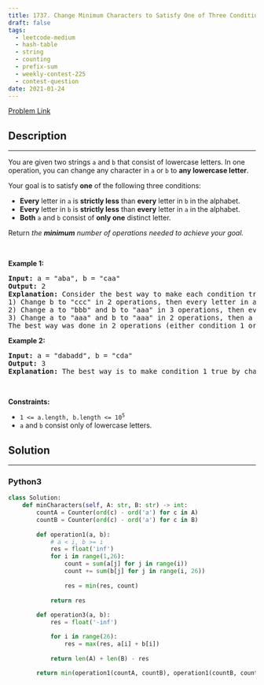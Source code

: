 ```yaml
---
title: 1737. Change Minimum Characters to Satisfy One of Three Conditions
draft: false
tags: 
  - leetcode-medium
  - hash-table
  - string
  - counting
  - prefix-sum
  - weekly-contest-225
  - contest-question
date: 2021-01-24
---
```


[Problem Link](https://leetcode.com/problems/change-minimum-characters-to-satisfy-one-of-three-conditions/)

## Description

---
<p>You are given two strings <code>a</code> and <code>b</code> that consist of lowercase letters. In one operation, you can change any character in <code>a</code> or <code>b</code> to <strong>any lowercase letter</strong>.</p>

<p>Your goal is to satisfy <strong>one</strong> of the following three conditions:</p>

<ul>
	<li><strong>Every</strong> letter in <code>a</code> is <strong>strictly less</strong> than <strong>every</strong> letter in <code>b</code> in the alphabet.</li>
	<li><strong>Every</strong> letter in <code>b</code> is <strong>strictly less</strong> than <strong>every</strong> letter in <code>a</code> in the alphabet.</li>
	<li><strong>Both</strong> <code>a</code> and <code>b</code> consist of <strong>only one</strong> distinct letter.</li>
</ul>

<p>Return <em>the <strong>minimum</strong> number of operations needed to achieve your goal.</em></p>

<p>&nbsp;</p>
<p><strong class="example">Example 1:</strong></p>

<pre>
<strong>Input:</strong> a = &quot;aba&quot;, b = &quot;caa&quot;
<strong>Output:</strong> 2
<strong>Explanation:</strong> Consider the best way to make each condition true:
1) Change b to &quot;ccc&quot; in 2 operations, then every letter in a is less than every letter in b.
2) Change a to &quot;bbb&quot; and b to &quot;aaa&quot; in 3 operations, then every letter in b is less than every letter in a.
3) Change a to &quot;aaa&quot; and b to &quot;aaa&quot; in 2 operations, then a and b consist of one distinct letter.
The best way was done in 2 operations (either condition 1 or condition 3).
</pre>

<p><strong class="example">Example 2:</strong></p>

<pre>
<strong>Input:</strong> a = &quot;dabadd&quot;, b = &quot;cda&quot;
<strong>Output:</strong> 3
<strong>Explanation:</strong> The best way is to make condition 1 true by changing b to &quot;eee&quot;.
</pre>

<p>&nbsp;</p>
<p><strong>Constraints:</strong></p>

<ul>
	<li><code>1 &lt;= a.length, b.length &lt;= 10<sup>5</sup></code></li>
	<li><code>a</code> and <code>b</code> consist only of lowercase letters.</li>
</ul>


## Solution

---
### Python3
``` py title='change-minimum-characters-to-satisfy-one-of-three-conditions'
class Solution:
    def minCharacters(self, A: str, B: str) -> int:
        countA = Counter(ord(c) - ord('a') for c in A)
        countB = Counter(ord(c) - ord('a') for c in B)
    
        def operation1(a, b):
            # a < i, b >= i
            res = float('inf')
            for i in range(1,26):
                count = sum(a[j] for j in range(i))
                count += sum(b[j] for j in range(i, 26))
                
                res = min(res, count)
                
            return res
        
        def operation3(a, b):
            res = float('-inf')

            for i in range(26):
                res = max(res, a[i] + b[i])
            
            return len(A) + len(B) - res
        
        return min(operation1(countA, countB), operation1(countB, countA), operation3(countA, countB))
                
        
```

